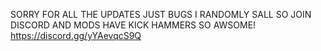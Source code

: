SORRY FOR ALL THE UPDATES JUST BUGS I RANDOMLY SALL SO JOIN DISCORD AND MODS HAVE KICK HAMMERS SO AWSOME! https://discord.gg/yYAevqcS9Q
